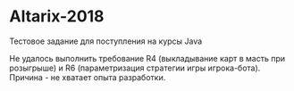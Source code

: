 # Altarix-2018
Тестовое задание для поступления на курсы Java

Не удалось выполнить требование R4 (выкладывание карт в масть при розыгрыше) и R6 (параметризация стратегии игры игрока-бота). Причина - не хватает опыта разработки. 
